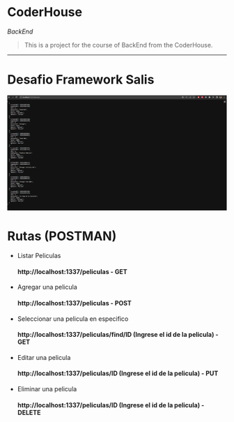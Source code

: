 # CoderHouse

*BackEnd*

> This is a project for the course of BackEnd from the CoderHouse.

---

# Desafio Framework Salis

![png](./Imagen.png)

# Rutas (POSTMAN)

- Listar Peliculas
  #### http://localhost:1337/peliculas - GET

- Agregar una pelicula

  #### http://localhost:1337/peliculas - POST

- Seleccionar una pelicula en especifico

  #### http://localhost:1337/peliculas/find/ID (Ingrese el id de la pelicula) - GET

- Editar una pelicula

   #### http://localhost:1337/peliculas/ID (Ingrese el id de la pelicula) - PUT

- Eliminar una pelicula

   #### http://localhost:1337/peliculas/ID (Ingrese el id de la pelicula) - DELETE

